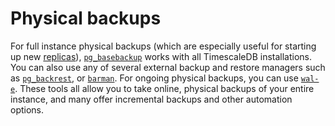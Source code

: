 # Physical backups

For full instance physical backups (which are especially useful for starting up
new [replicas][replication-tutorial]), [`pg_basebackup`][postgres-pg_basebackup]
works with all TimescaleDB installations. You can also use any of several
external backup and restore managers such as [`pg_backrest`][pg-backrest], or
[`barman`][pg-barman]. For ongoing physical backups, you can use
[`wal-e`][wale]. These tools all allow you to take online, physical backups of
your entire instance, and many offer incremental backups and other automation
options.

[replication-tutorial]: /how-to-guides/replication-and-ha/replication/
[postgres-pg_basebackup]: https://www.postgresql.org/docs/current/app-pgbasebackup.html
[pg-backrest]: https://pgbackrest.org/
[pg-barman]: https://www.pgbarman.org/
[wale]: /how-to-guides/backup-and-restore/docker-and-wale/
